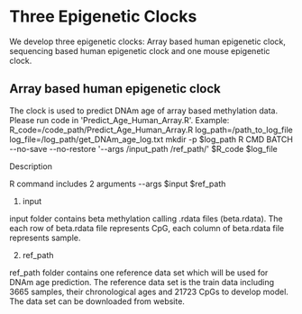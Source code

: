 # Three Epigenetic Clocks

We develop three epigenetic clocks: Array based human epigenetic clock, sequencing based human epigenetic clock and one mouse epigenetic clock.

## Array based human epigenetic clock

The clock is used to predict DNAm age of array based methylation data. Please run code in 'Predict_Age_Human_Array.R'.
Example:
R_code=/code_path/Predict_Age_Human_Array.R
log_path=/path_to_log_file
log_file=/log_path/get_DNAm_age_log.txt
mkdir -p $log_path
R CMD BATCH --no-save --no-restore '--args /input_path /ref_path/' $R_code $log_file

Description

R command includes 2 arguments
--args $input $ref_path

1. input

input folder contains beta methylation calling .rdata files (beta.rdata). The each row of beta.rdata file represents CpG,
each column of beta.rdata file represents sample.

2. ref_path

ref_path folder contains one reference data set which will be used for DNAm age prediction.
The reference data set is the train data including 3665 samples, their chronological ages and 21723 CpGs to develop model.
The data set can be downloaded from website.

